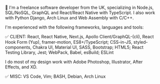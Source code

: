 🚀 I'm a freelance software developer from the UK, specializing in Node.js, SQL/NoSQL, GraphQL and React/React Native with TypeScript. I also work with Python Django, Arch Linux and Web Assembly with C/C++.

I'm experienced with the following frameworks, languages and tools:

✅ CLIENT: React, React Native, Next.js, Apollo Client/GraphQL-(cli), React Hook Form (Yup), framer-motion, ES8+/TypeScript; CSS-in-JS, styled-components, Chakra UI, Material UI, SASS, Bootstrap; HTML5; React Testing Library, Jest; WebPack, Babel, esBuild; ESLint

I do most of my design work with Adobe Photoshop, Illustrator, After Effects, and XD.

✅ MISC: VS Code, Vim; BASH, Debian, Arch Linux 
<!--
**pau1tuck/pau1tuck** is a ✨ _special_ ✨ repository because its `README.md` (this file) appears on your GitHub profile.

Here are some ideas to get you started:

- 🔭 I’m currently working on ...
- 🌱 I’m currently learning ...
- 👯 I’m looking to collaborate on ...
- 🤔 I’m looking for help with ...
- 💬 Ask me about ...
- 📫 How to reach me: ...
- 😄 Pronouns: ...
- ⚡ Fun fact: ...
-->
